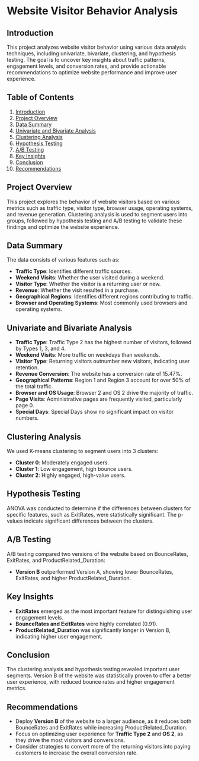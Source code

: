 # Website Visitor Behavior Analysis

## Introduction
This project analyzes website visitor behavior using various data analysis techniques, including univariate, bivariate, clustering, and hypothesis testing. The goal is to uncover key insights about traffic patterns, engagement levels, and conversion rates, and provide actionable recommendations to optimize website performance and improve user experience.

## Table of Contents
1. [Introduction](#introduction)
2. [Project Overview](#project-overview)
3. [Data Summary](#data-summary)
4. [Univariate and Bivariate Analysis](#univariate-and-bivariate-analysis)
5. [Clustering Analysis](#clustering-analysis)
6. [Hypothesis Testing](#hypothesis-testing)
7. [A/B Testing](#ab-testing)
8. [Key Insights](#key-insights)
9. [Conclusion](#conclusion)
10. [Recommendations](#recommendations)

## Project Overview
This project explores the behavior of website visitors based on various metrics such as traffic type, visitor type, browser usage, operating systems, and revenue generation. Clustering analysis is used to segment users into groups, followed by hypothesis testing and A/B testing to validate these findings and optimize the website experience.

## Data Summary
The data consists of various features such as:
- **Traffic Type**: Identifies different traffic sources.
- **Weekend Visits**: Whether the user visited during a weekend.
- **Visitor Type**: Whether the visitor is a returning user or new.
- **Revenue**: Whether the visit resulted in a purchase.
- **Geographical Regions**: Identifies different regions contributing to traffic.
- **Browser and Operating Systems**: Most commonly used browsers and operating systems.

## Univariate and Bivariate Analysis
- **Traffic Type**: Traffic Type 2 has the highest number of visitors, followed by Types 1, 3, and 4.
- **Weekend Visits**: More traffic on weekdays than weekends.
- **Visitor Type**: Returning visitors outnumber new visitors, indicating user retention.
- **Revenue Conversion**: The website has a conversion rate of 15.47%.
- **Geographical Patterns**: Region 1 and Region 3 account for over 50% of the total traffic.
- **Browser and OS Usage**: Browser 2 and OS 2 drive the majority of traffic.
- **Page Visits**: Administrative pages are frequently visited, particularly page 0.
- **Special Days**: Special Days show no significant impact on visitor numbers.
  
## Clustering Analysis
We used K-means clustering to segment users into 3 clusters:
- **Cluster 0**: Moderately engaged users.
- **Cluster 1**: Low engagement, high bounce users.
- **Cluster 2**: Highly engaged, high-value users.

## Hypothesis Testing
ANOVA was conducted to determine if the differences between clusters for specific features, such as ExitRates, were statistically significant. The p-values indicate significant differences between the clusters.

## A/B Testing
A/B testing compared two versions of the website based on BounceRates, ExitRates, and ProductRelated_Duration:
- **Version B** outperformed Version A, showing lower BounceRates, ExitRates, and higher ProductRelated_Duration.

## Key Insights
- **ExitRates** emerged as the most important feature for distinguishing user engagement levels.
- **BounceRates and ExitRates** were highly correlated (0.91).
- **ProductRelated_Duration** was significantly longer in Version B, indicating higher user engagement.
  
## Conclusion
The clustering analysis and hypothesis testing revealed important user segments. Version B of the website was statistically proven to offer a better user experience, with reduced bounce rates and higher engagement metrics.

## Recommendations
- Deploy **Version B** of the website to a larger audience, as it reduces both BounceRates and ExitRates while increasing ProductRelated_Duration.
- Focus on optimizing user experience for **Traffic Type 2** and **OS 2**, as they drive the most visitors and conversions.
- Consider strategies to convert more of the returning visitors into paying customers to increase the overall conversion rate.

